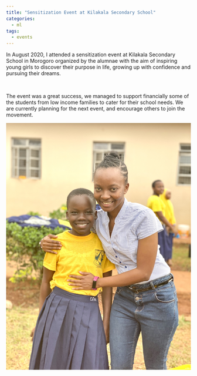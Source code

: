```yaml
---
title: "Sensitization Event at Kilakala Secondary School"
categories:
  - ml
tags:
  - events
---
```

In August 2020, I attended a sensitization event at Kilakala Secondary School in Morogoro organized by the alumnae with the aim of inspiring young girls to discover their purpose in life, growing up with confidence and pursuing their dreams. 

<img src="/assets/images/kilaxgroup.jpeg" class="align-center" alt="">  

The event was a great success, we managed to support financially some of the students from low income families to cater for their school needs. We are currently planning for the next event, and encourage others to join the movement.

<img src="/assets/images/kilax.jpeg" class="align-center" alt=""> 

